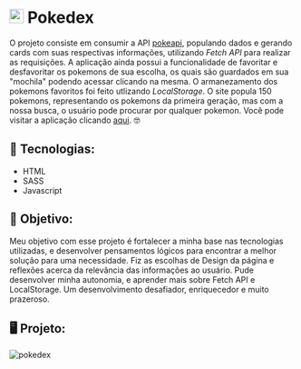 #  <img src="https://user-images.githubusercontent.com/69720222/175611521-31d4e302-a5f7-453a-b3ea-e131f13aae96.png" width="25" height="25"/> Pokedex
O projeto consiste em consumir a API <a href="https://pokeapi.co/">pokeapi</a>, populando dados e gerando cards com suas respectivas informações, utilizando
*Fetch API* para realizar as requisições. A aplicação ainda possui a funcionalidade de favoritar e desfavoritar os pokemons de sua escolha, os quais são 
guardados em sua "mochila" podendo acessar clicando na mesma. O armanezamento dos pokemons favoritos foi feito utlizando *LocalStorage*. 
O site popula
150 pokemons, representando os pokemons da primeira geração, mas com a nossa busca, o usuário pode procurar por qualquer pokemon. Você pode visitar a aplicação
clicando <a href="https://github.com/alexssmenezes/Projeto_Pokedex/">aqui</a>. 🤓

## 👾 Tecnologias:
- HTML
- SASS
- Javascript

## 🎯 Objetivo: 
Meu objetivo com esse projeto é fortalecer a minha base nas tecnologias utilizadas, e desenvolver pensamentos lógicos para encontrar a melhor solução
para uma necessidade. Fiz as escolhas de Design da página e reflexões acerca da relevância das informações ao usuário. Pude desenvolver minha autonomia, e
aprender mais sobre Fetch API e LocalStorage. Um desenvolvimento desafiador, enriquecedor e muito prazeroso. 

## 🖥 Projeto:

![pokedex](https://user-images.githubusercontent.com/69720222/175648090-01e2161f-41c1-42b0-8781-8b2b8b55714b.gif)
